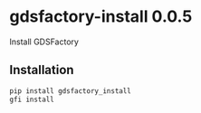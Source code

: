 # gdsfactory-install 0.0.5

Install GDSFactory

## Installation

```bash
pip install gdsfactory_install
gfi install
```
